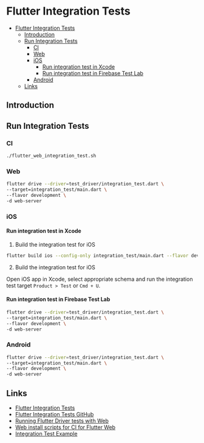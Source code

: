 # Flutter Integration Tests

* [Flutter Integration Tests](#flutter-integration-tests)
  * [Introduction](#introduction)
  * [Run Integration Tests](#run-integration-tests)
    * [CI](#ci)
    * [Web](#web)
    * [iOS](#ios)
      * [Run integration test in Xcode](#run-integration-test-in-xcode)
      * [Run integration test in Firebase Test Lab](#run-integration-test-in-firebase-test-lab)
    * [Android](#android)
  * [Links](#links)

## Introduction


## Run Integration Tests

### CI

```sh
./flutter_web_integration_test.sh
```

### Web

```sh
flutter drive --driver=test_driver/integration_test.dart \
--target=integration_test/main.dart \
--flavor development \
-d web-server
```

### iOS

#### Run integration test in Xcode

1. Build the integration test for iOS

```sh
flutter build ios --config-only integration_test/main.dart --flavor development
```

2. Build the integration test for iOS

Open iOS app in Xcode, select appropriate schema and run the integration test target `Product > Test` or `Cmd + U`.

#### Run integration test in Firebase Test Lab


```sh
flutter drive --driver=test_driver/integration_test.dart \
--target=integration_test/main.dart \
--flavor development \
-d web-server
```

### Android

```sh
flutter drive --driver=test_driver/integration_test.dart \
--target=integration_test/main.dart \
--flavor development \
-d web-server
```

## Links

- [Flutter Integration Tests](https://flutter.dev/docs/testing/integration-tests)
- [Flutter Integration Tests GitHub](https://github.com/flutter/flutter/tree/main/packages/integration_test)
- [Running Flutter Driver tests with Web](https://github.com/flutter/flutter/wiki/Running-Flutter-Driver-tests-with-Web)
- [Web install scripts for CI for Flutter Web](https://github.com/flutter/web_installers/tree/master)
- [Integration Test Example](https://github.com/flutter/flutter/tree/main/packages/integration_test/example)